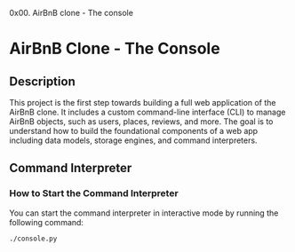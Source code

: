 0x00. AirBnB clone - The console
# AirBnB Clone - The Console

## Description
This project is the first step towards building a full web application of the AirBnB clone. It includes a custom command-line interface (CLI) to manage AirBnB objects, such as users, places, reviews, and more. The goal is to understand how to build the foundational components of a web app including data models, storage engines, and command interpreters.

## Command Interpreter

### How to Start the Command Interpreter
You can start the command interpreter in interactive mode by running the following command:
```bash
./console.py
